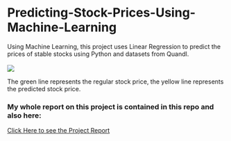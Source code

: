# Predicting-Stock-Prices-Using-Machine-Learning
Using Machine Learning, this project uses Linear Regression to predict the prices of stable stocks using Python and datasets from Quandl. <br><br>
<img src="https://i.imgur.com/Z2G7J2P.png"/>

The green line represents the regular stock price, the yellow line represents the predicted stock price.
### My whole report on this project is contained in this repo and also here: <br>
<a href="https://drive.google.com/file/d/14-9Zt1SA4GhmhFiM0dk1bEjZQNjpPFTO/view?usp=sharing">Click Here to see the Project Report<a/>
